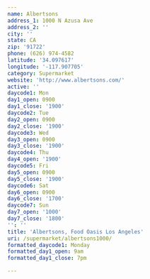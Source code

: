 ```yaml
---
name: Albertsons
address_1: 1000 N Azusa Ave
address_2: ''
city: ''
state: CA
zip: '91722'
phone: (626) 974-4582
latitude: '34.097617'
longitude: '-117.907705'
category: Supermarket
website: 'http://www.albertsons.com/'
active: ''
daycode1: Mon
day1_open: 0900
day1_close: '1900'
daycode2: Tue
day2_open: 0900
day2_close: '1900'
daycode3: Wed
day3_open: 0900
day3_close: '1900'
daycode4: Thu
day4_open: '1900'
daycode5: Fri
day5_open: 0900
day5_close: '1900'
daycode6: Sat
day6_open: 0900
day6_close: '1700'
daycode7: Sun
day7_open: '1000'
day7_close: '1800'
'': ''
title: 'Albertsons, Food Oasis Los Angeles'
uri: /supermarket/albertsons1000/
formatted_daycode1: Monday
formatted_day1_open: 9am
formatted_day1_close: 7pm

---
```

